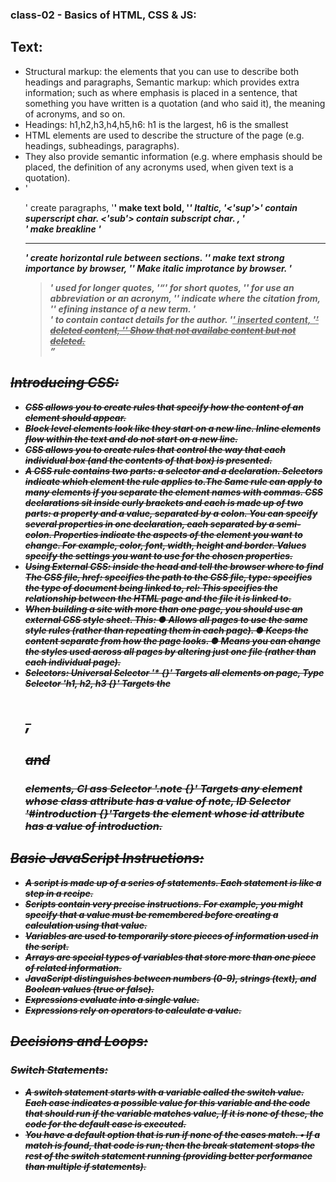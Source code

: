 ### class-02 - Basics of HTML, CSS & JS:
## Text:

* Structural markup: the elements that you can use to
describe both headings and paragraphs,
  Semantic markup: which provides extra information; such
as where emphasis is placed in a sentence, that something
you have written is a quotation (and who said it), the
meaning of acronyms, and so on.
* Headings: h1,h2,h3,h4,h5,h6: h1 is the largest, h6 is the smallest
* HTML elements are used to describe the structure of
the page (e.g. headings, subheadings, paragraphs).
* They also provide semantic information (e.g. where
emphasis should be placed, the definition of any
acronyms used, when given text is a quotation).
* '<p>' create paragraphs, '<b>' make text bold, '<i>' Italtic, '<'sup'>' contain superscript char. <'sub'> contain subscript char. , '<br />' make breakline
'<hr />' create horizontal rule between sections. '<strong>' make text strong importance by browser, '<em>' Make italic improtance by browser.
'<blockquote>' used for longer quotes, '<q>' for short quotes, '<abbr>' for use an abbreviation or an acronym, '<cite>' indicate where the citation from, '<dfn>' efining instance of a new term. '<address>' to contain
contact details for the author. '<ins>' inserted content, '<del>' deleted content, '<s>' Show that not availabe content but not deleted.

## Introducing CSS:
* CSS allows you to create rules that specify how the content of
an element should appear.
* Block level elements look like they start on a new line. Inline elements flow within the text and do not start on a new line.
* CSS allows you to create rules that control the way that each individual box (and the contents of that box) is presented.
* A CSS rule contains two parts: a selector and a declaration.
Selectors indicate which element the rule applies to.The Same rule can apply to many elements if you separate the element names with commas.
CSS declarations sit inside curly brackets and each is made up of two
parts: a property and a value, separated by a colon. You can specify
several properties in one declaration, each separated by a semi-colon.
Properties indicate the aspects of the element you want to change. For example, color, font, width, height and border.
Values specify the settings you want to use for the chosen properties.
* Using External CSS: <link> inside the head and tell the browser where to find The CSS file, href: specifies the path to the CSS file, type: specifies the type of document being linked to, rel: This specifies the relationship between the HTML page and the file it is linked to.
* When building a site with more than one page, you should use an external CSS style sheet. This: ● Allows all pages to use the same style rules (rather than repeating them in each page).
● Keeps the content separate from how the page looks.
● Means you can change the styles used across all pages by altering just one file (rather than each individual page).
* Selectors: Universal Selector '* {}' Targets all elements on page, Type Selector 'h1, h2, h3 {}' Targets the <h1>, <h2> and <h3> elements,
Cl ass Selector '.note {}' Targets any element whose class attribute has a value of note, ID Selector '#introduction {}'Targets the element whose id attribute has a value of introduction.

## Basic JavaScript Instructions:
* A script is made up of a series of statements. Each
statement is like a step in a recipe.
* Scripts contain very precise instructions. For example,
you might specify that a value must be remembered
before creating a calculation using that value.
* Variables are used to temporarily store pieces of
information used in the script.
* Arrays are special types of variables that store more
than one piece of related information.
* JavaScript distinguishes between numbers (0-9),
strings (text), and Boolean values (true or false).
* Expressions evaluate into a single value.
* Expressions rely on operators to calculate a value.

## Decisions and Loops:
### Switch Statements:
* A switch statement starts with a variable called the switch value. Each case indicates a possible value for this variable and the code that should run if the variable matches value,
If it is none of these, the code for the default case is executed.
* You have a default option that is run if none of the cases match.
• If a match is found, that code is run; then the break statement stops the rest of the switch statement running (providing better performance than multiple if statements).